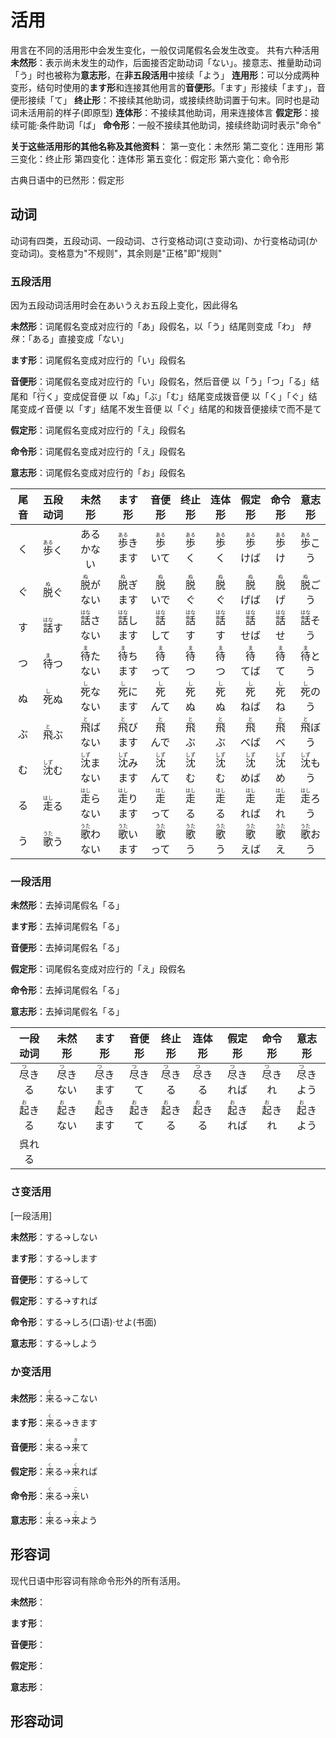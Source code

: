 # 活用

用言在不同的活用形中会发生变化，一般仅词尾假名会发生改变。
共有六种活用
**未然形**：表示尚未发生的动作，后面接否定助动词「ない」。接意志、推量助动词「う」时也被称为**意志形**，在**非五段活用**中接续「よう」
**连用形**：可以分成两种变形，结句时使用的**ます形**和连接其他用言的**音便形**。「ます」形接续「ます」，音便形接续「て」
**终止形**：不接续其他助词，或接续终助词置于句末。同时也是动词未活用前的样子(即原型)
**连体形**：不接续其他助词，用来连接体言
**假定形**：接续可能·条件助词「ば」
**命令形**：一般不接续其他助词，接续终助词时表示"命令"

**关于这些活用形的其他名称及其他资料**：
第一变化：未然形
第二变化：连用形
第三变化：终止形
第四变化：连体形
第五变化：假定形
第六变化：命令形

古典日语中的已然形：假定形

## 动词

动词有四类，五段动词、一段动词、さ行变格动词(さ变动词)、か行变格动词(か变动词)。变格意为"不规则"，其余则是"正格"即"规则"

### 五段活用

因为五段动词活用时会在あいうえお五段上变化，因此得名

**未然形**：词尾假名变成对应行的「あ」段假名，以「う」结尾则变成「わ」
*特殊*：「ある」直接变成「ない」

**ます形**：词尾假名变成对应行的「い」段假名

**音便形**：词尾假名变成对应行的「い」段假名，然后音便
以「う」「つ」「る」结尾和「<ruby>行<rt>い</rt></ruby>く」变成促音便
以「ぬ」「ぶ」「む」结尾变成拨音便
以「く」「ぐ」结尾变成イ音便
以「す」结尾不发生音便
以「ぐ」结尾的和拨音便接续で而不是て

**假定形**：词尾假名变成对应行的「え」段假名

**命令形**：词尾假名变成对应行的「え」段假名

**意志形**：词尾假名变成对应行的「お」段假名

|尾音|五段动词|未然形|ます形|音便形|终止形|连体形|假定形|命令形|意志形|
|:-:|:-:|:-:|:-:|:-:|:-:|:-:|:-:|:-:|:-:|
|く|<ruby>歩<rt>ある</rt></ruby>く|あるかない|<ruby>歩<rt>ある</rt></ruby>きます|<ruby>歩<rt>ある</rt></ruby>いて|<ruby>歩<rt>ある</rt></ruby>く|<ruby>歩<rt>ある</rt></ruby>く|<ruby>歩<rt>ある</rt></ruby>けば|<ruby>歩<rt>ある</rt></ruby>け|<ruby>歩<rt>ある</rt></ruby>こう
|ぐ|<ruby>脱<rt>ぬ</rt></ruby>ぐ|<ruby>脱<rt>ぬ</rt></ruby>がない|<ruby>脱<rt>ぬ</rt></ruby>ぎます|<ruby>脱<rt>ぬ</rt></ruby>いで|<ruby>脱<rt>ぬ</rt></ruby>ぐ|<ruby>脱<rt>ぬ</rt></ruby>ぐ|<ruby>脱<rt>ぬ</rt></ruby>げば|<ruby>脱<rt>ぬ</rt></ruby>げ|<ruby>脱<rt>ぬ</rt></ruby>ごう
|す|<ruby>話<rt>はな</rt></ruby>す|<ruby>話<rt>はな</rt></ruby>さない|<ruby>話<rt>はな</rt></ruby>します|<ruby>話<rt>はな</rt></ruby>して|<ruby>話<rt>はな</rt></ruby>す|<ruby>話<rt>はな</rt></ruby>す|<ruby>話<rt>はな</rt></ruby>せば|<ruby>話<rt>はな</rt></ruby>せ|<ruby>話<rt>はな</rt></ruby>そう
|つ|<ruby>待<rt>ま</rt></ruby>つ|<ruby>待<rt>ま</rt></ruby>たない|<ruby>待<rt>ま</rt></ruby>ちます|<ruby>待<rt>ま</rt></ruby>って|<ruby>待<rt>ま</rt></ruby>つ|<ruby>待<rt>ま</rt></ruby>つ|<ruby>待<rt>ま</rt></ruby>てば|<ruby>待<rt>ま</rt></ruby>て|<ruby>待<rt>ま</rt></ruby>とう|
|ぬ|<ruby>死<rt>し</rt></ruby>ぬ|<ruby>死<rt>し</rt></ruby>なない|<ruby>死<rt>し</rt></ruby>にます|<ruby>死<rt>し</rt></ruby>んて|<ruby>死<rt>し</rt></ruby>ぬ|<ruby>死<rt>し</rt></ruby>ぬ|<ruby>死<rt>し</rt></ruby>ねば|<ruby>死<rt>し</rt></ruby>ね|<ruby>死<rt>し</rt></ruby>のう|
|ぶ|<ruby>飛<rt>と</rt></ruby>ぶ|<ruby>飛<rt>と</rt></ruby>ばない|<ruby>飛<rt>と</rt></ruby>びます|<ruby>飛<rt>と</rt></ruby>んで|<ruby>飛<rt>と</rt></ruby>ぶ|<ruby>飛<rt>と</rt></ruby>ぶ|<ruby>飛<rt>と</rt></ruby>べば|<ruby>飛<rt>と</rt></ruby>べ|<ruby>飛<rt>と</rt></ruby>ぼう|
|む|<ruby>沈<rt>しず</rt></ruby>む|<ruby>沈<rt>しず</rt></ruby>まない|<ruby>沈<rt>しず</rt></ruby>みます|<ruby>沈<rt>しず</rt></ruby>んて|<ruby>沈<rt>しず</rt></ruby>む|<ruby>沈<rt>しず</rt></ruby>む|<ruby>沈<rt>しず</rt></ruby>めば|<ruby>沈<rt>しず</rt></ruby>め|<ruby>沈<rt>しず</rt></ruby>もう|
|る|<ruby>走<rt>はし</rt></ruby>る|<ruby>走<rt>はし</rt></ruby>らない|<ruby>走<rt>はし</rt></ruby>ります|<ruby>走<rt>はし</rt></ruby>って|<ruby>走<rt>はし</rt></ruby>る|<ruby>走<rt>はし</rt></ruby>る|<ruby>走<rt>はし</rt></ruby>れば|<ruby>走<rt>はし</rt></ruby>れ|<ruby>走<rt>はし</rt></ruby>ろう|
|う|<ruby>歌<rt>うた</rt>う</ruby>|<ruby>歌<rt>うた</rt></ruby>わない|<ruby>歌<rt>うた</rt></ruby>います|<ruby>歌<rt>うた</rt></ruby>って|<ruby>歌<rt>うた</rt></ruby>う|<ruby>歌<rt>うた</rt></ruby>う|<ruby>歌<rt>うた</rt></ruby>えば|<ruby>歌<rt>うた</rt></ruby>え|<ruby>歌<rt>うた</rt></ruby>おう|

### 一段活用

**未然形**：去掉词尾假名「る」

**ます形**：去掉词尾假名「る」

**音便形**：去掉词尾假名「る」

**假定形**：词尾假名变成对应行的「え」段假名

**命令形**：去掉词尾假名「る」

**意志形**：去掉词尾假名「る」

|一段动词|未然形|ます形|音便形|终止形|连体形|假定形|命令形|意志形|
|:-:|:-:|:-:|:-:|:-:|:-:|:-:|:-:|:-:|
|<ruby>尽<rt>つ</rt></ruby>きる|<ruby>尽<rt>つ</rt></ruby>きない|<ruby>尽<rt>つ</rt></ruby>きます|<ruby>尽<rt>つ</rt></ruby>きて|<ruby>尽<rt>つ</rt></ruby>きる|<ruby>尽<rt>つ</rt></ruby>きる|<ruby>尽<rt>つ</rt></ruby>きれば|<ruby>尽<rt>つ</rt></ruby>きれ|<ruby>尽<rt>つ</rt></ruby>きよう|
|<ruby>起<rt>お</rt></ruby>きる|<ruby>起<rt>お</rt></ruby>きない|<ruby>起<rt>お</rt></ruby>きます|<ruby>起<rt>お</rt></ruby>きて|<ruby>起<rt>お</rt></ruby>きる|<ruby>起<rt>お</rt></ruby>きる|<ruby>起<rt>お</rt></ruby>きれば|<ruby>起<rt>お</rt></ruby>きれ|<ruby>起<rt>お</rt></ruby>きよう|
|呉れる|||

### さ变活用
[一段活用]

**未然形**：する→しない

**ます形**：する→します

**音便形**：する→して

**假定形**：する→すれば

**命令形**：する→しろ(口语)·せよ(书面)

**意志形**：する→しよう

### か变活用

**未然形**：<ruby>来<rt>く</rt></ruby>る→こない

**ます形**：<ruby>来<rt>く</rt></ruby>る→きます

**音便形**：<ruby>来<rt>く</rt></ruby>る→<ruby>来<rt>き</rt></ruby>て

**假定形**：<ruby>来<rt>く</rt></ruby>る→<ruby>来<rt>く</rt></ruby>れば

**命令形**：<ruby>来<rt>く</rt></ruby>る→<ruby>来<rt>こ</rt></ruby>い

**意志形**：<ruby>来<rt>く</rt></ruby>る→<ruby>来<rt>こ</rt></ruby>よう

## 形容词

现代日语中形容词有除命令形外的所有活用。

**未然形**：

**ます形**：

**音便形**：

**假定形**：

**意志形**：

## 形容动词

